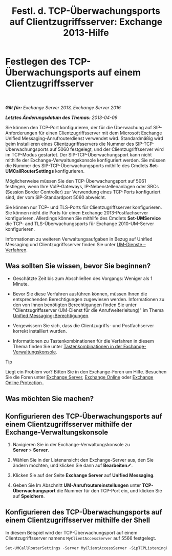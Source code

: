 ﻿---
title: 'Festl. d. TCP-Überwachungsports auf Clientzugriffsserver: Exchange 2013-Hilfe'
TOCTitle: Festlegen des TCP-Überwachungsports auf einem Clientzugriffsserver
ms:assetid: 5f48f21a-d8d4-48b2-868f-9a3647693841
ms:mtpsurl: https://technet.microsoft.com/de-de/library/JJ673530(v=EXCHG.150)
ms:contentKeyID: 50554826
ms.date: 04/24/2018
mtps_version: v=EXCHG.150
ms.translationtype: HT
---

# Festlegen des TCP-Überwachungsports auf einem Clientzugriffsserver

 

_**Gilt für:** Exchange Server 2013, Exchange Server 2016_

_**Letztes Änderungsdatum des Themas:** 2013-04-09_

Sie können den TCP-Port konfigurieren, der für die Überwachung auf SIP-Anforderungen für einen Clientzugriffsserver mit dem Microsoft Exchange Unified Messaging-Anrufrouterdienst verwendet wird. Standardmäßig wird beim Installieren eines Clientzugriffsservers die Nummer des SIP-TCP-Überwachungsports auf 5060 festgelegt, und der Clientzugriffsserver wird im TCP-Modus gestartet. Der SIP-TCP-Überwachungsport kann nicht mithilfe der Exchange-Verwaltungskonsole konfiguriert werden. Sie müssen die Nummer des SIP-TCP-Überwachungsports mithilfe des Cmdlets **Set-UMCallRouterSettings** konfigurieren.

Möglicherweise müssen Sie den TCP-Überwachungsport auf 5061 festlegen, wenn Ihre VoIP-Gateways, IP-Nebenstellenanlagen oder SBCs (Session Border Controller) zur Verwendung eines TCP-Ports konfiguriert sind, der vom SIP-Standardport 5060 abweicht.

Sie können nur TCP- und TLS-Ports für Clientzugriffsserver konfigurieren. Sie können nicht die Ports für einen Exchange 2013-Postfachserver konfigurieren. Allerdings können Sie mithilfe des Cmdlets **Set-UMService** die TCP- and TLS-Überwachungsports für Exchange 2010-UM-Server konfigurieren.

Informationen zu weiteren Verwaltungsaufgaben in Bezug auf Unified Messaging und Clientzugriffsserver finden Sie unter [UM-Dienste – Verfahren](um-services-procedures-exchange-2013-help.md).

## Was sollten Sie wissen, bevor Sie beginnen?

  - Geschätzte Zeit bis zum Abschließen des Vorgangs: Weniger als 1 Minute.

  - Bevor Sie diese Verfahren ausführen können, müssen Ihnen die entsprechenden Berechtigungen zugewiesen werden. Informationen zu den von Ihnen benötigten Berechtigungen finden Sie unter "Clientzugriffsserver (UM-Dienst für die Anrufweiterleitung)" im Thema [Unified Messaging-Berechtigungen](unified-messaging-permissions-exchange-2013-help.md).

  - Vergewissern Sie sich, dass die Clientzugriffs- und Postfachserver korrekt installiert wurden.

  - Informationen zu Tastenkombinationen für die Verfahren in diesem Thema finden Sie unter [Tastenkombinationen in der Exchange-Verwaltungskonsole](keyboard-shortcuts-in-the-exchange-admin-center-exchange-online-protection-help.md).


> [!TIP]
> Liegt ein Problem vor? Bitten Sie in den Exchange-Foren um Hilfe. Besuchen Sie die Foren unter <A href="https://go.microsoft.com/fwlink/p/?linkid=60612">Exchange Server</A>, <A href="https://go.microsoft.com/fwlink/p/?linkid=267542">Exchange Online</A> oder <A href="https://go.microsoft.com/fwlink/p/?linkid=285351">Exchange Online Protection</A>..



## Was möchten Sie machen?

## Konfigurieren des TCP-Überwachungsports auf einem Clientzugriffsserver mithilfe der Exchange-Verwaltungskonsole

1.  Navigieren Sie in der Exchange-Verwaltungskonsole zu **Server** \> **Server**.

2.  Wählen Sie in der Listenansicht den Exchange-Server aus, den Sie ändern möchten, und klicken Sie dann auf **Bearbeiten**![Bearbeitungssymbol](images/Bb124582.6f53ccb2-1f13-4c02-bea0-30690e6ea71d(EXCHG.150).gif "Bearbeitungssymbol").

3.  Klicken Sie auf der Seite **Exchange Server** auf **Unified Messaging**.

4.  Geben Sie Im Abschnitt **UM-Anrufroutereinstellungen** unter **TCP-Überwachungsport** die Nummer für den TCP-Port ein, und klicken Sie auf **Speichern**.

## Konfigurieren des TCP-Überwachungsports auf einem Clientzugriffsserver mithilfe der Shell

In diesem Beispiel wird der TCP-Überwachungsport auf einem Clientzugriffsserver namens `MyClientAccessServer` auf 5566 festgelegt.

```powershell
Set-UMCallRouterSettings -Server MyClientAccessServer -SipTCPListeningPort 5566
```

